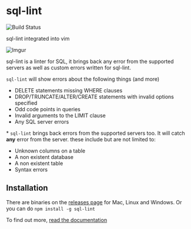 # sql-lint  

![Build Status](https://travis-ci.org/joereynolds/sql-lint.svg?branch=typescript)


sql-lint integrated into vim

![Imgur](https://i.imgur.com/nqi1MnT.gif)


sql-lint is a linter for SQL, it brings back any error from the supported servers
as well as custom errors written for sql-lint.

`sql-lint` will show errors about the following things (and more)

- DELETE statements missing WHERE clauses
- DROP/TRUNCATE/ALTER/CREATE statements with invalid options specified
- Odd code points in queries
- Invalid arguments to the LIMIT clause
- Any SQL server errors

\* `sql-lint` brings back errors from the supported servers too. It will catch **any** error from the server.
these include but are not limited to:

- Unknown columns on a table 
- A non existent database
- A non existent table
- Syntax errors


## Installation

There are binaries on the [releases
page](https://github.com/joereynolds/sql-lint/releases) for Mac, Linux and
Windows.  Or you can do `npm install -g sql-lint`

To find out more, [read the documentation](https://sql-lint.readthedocs.io/)
